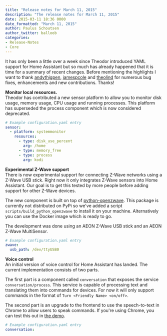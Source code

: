 ```yaml
---
title: "Release notes for March 11, 2015"
description: "The release notes for March 11, 2015"
date: 2015-03-11 18:36 0000
date_formatted: "March 11, 2015"
author: Paulus Schoutsen
author_twitter: balloob
categories:
- Release-Notes
- Core
---
```


It has only been a little over a week since Theodor introduced YAML support for Home Assistant but so much has already happened that it is time for a summary of recent changes. Before mentioning the highlights I want to thank [andythigpen](https://github.com/andythigpen), [jamespcole](https://github.com/jamespcole) and [theolind](https://github.com/theolind) for numerous bug fixes, enhancements and new contributions. Thanks!

__Monitor local resources.__<br>
Theodor has contributed a new sensor platform to allow you to monitor disk usage, memory usage, CPU usage and running processes. This platform has superseded the process component which is now considered deprecated.

```yaml
# Example configuration.yaml entry
sensor:
  - platform: systemmonitor
    resources:
      - type: disk_use_percent
        arg: /home
      - type: memory_free
      - type: process
        arg: kodi
```

__Experimental Z-Wave support__<br>
There is now experimental support for connecting Z-Wave networks using a Z-Wave USB stick. Right now it only integrates Z-Wave sensors into Home Assistant. Our goal is to get this tested by more people before adding support for other Z-Wave devices.

The new component is built on top of [python-openzwave](https://code.google.com/p/python-openzwave/). This package is currently not distributed on PyPi so we've added a script `scripts/build_python_openzwave` to install it on your machine. Alternatively you can use the Docker image which is ready to go.

The development was done using an AEON Z-Wave USB stick and an AEON Z-Wave MultiSensor.

```yaml
# Example configuration.yaml entry
zwave:
  usb_path: /dev/ttyUSB0
```

__Voice control__<br>
An initial version of voice control for Home Assistant has landed. The current implementation consists of two parts.

The first part is a component called `conversation` that exposes the service `conversation/process`. This service is capable of processing text and translating them into commands for devices. For now it will only support commands in the format of `Turn <Friendly Name> <on/off>`.

The second part is an upgrade to the frontend to use the speech-to-text in Chrome to allow users to speak commands. If you're using Chrome, you can test this out in [the demo](/demo/).

```yaml
# Example configuration.yaml entry
conversation:
```
